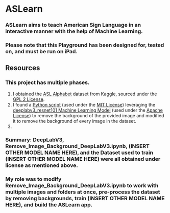  # ASLearn 
 
 ### ASLearn aims to teach American Sign Language in an interactive manner with the help of Machine Learning.
 ### Please note that this Playground has been designed for, tested on, and must be run on iPad.
 
 ## Resources 
 ### This project has multiple phases. 
 1. I obtained the [ASL Alphabet](https://www.kaggle.com/grassknoted/asl-alphabet) dataset from Kaggle, sourced under the [GPL 2 License](https://www.gnu.org/licenses/old-licenses/gpl-2.0.en.html).
2. I found a [Python script](https://github.com/eugenesiow/practical-ml/blob/master/notebooks/Remove_Image_Background_DeepLabV3.ipynb) (used under the [MIT License](https://github.com/eugenesiow/practical-ml/blob/master/LICENSE)) leveraging the [deeplabv3_resnet101 Machine Learning Model](https://github.com/tensorflow/models/tree/master/research/deeplab) (used under the [Apache License](https://github.com/tensorflow/models/blob/master/LICENSE)) to remove the background of the provided image and modified it to remove the background of every image in the dataset.
3. 

### Summary: DeepLabV3, Remove_Image_Background_DeepLabV3.ipynb, (INSERT OTHER MODEL NAME HERE), and the Dataset used to train (INSERT OTHER MODEL NAME HERE) were all obtained under license as mentioned above. 
### My role was to modify Remove_Image_Background_DeepLabV3.ipynb to work with multiple images and folders at once, pre-process the dataset by removing backgrounds, train (INSERT OTHER MODEL NAME HERE), and build the ASLearn app.

